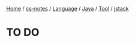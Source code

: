 [Home](https://mengxianbin.github.io) /
[cs-notes](https://mengxianbin.github.io/cs-notes/content) /
[Language](https://mengxianbin.github.io/cs-notes/content/Language) /
[Java](https://mengxianbin.github.io/cs-notes/content/Language/Java) /
[Tool](https://mengxianbin.github.io/cs-notes/content/Language/Java/Tool) /
[jstack](https://mengxianbin.github.io/cs-notes/content/Language/Java/Tool/jstack)

# TO DO
